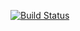 [![Build Status](https://travis-ci.org/ericball1/appSuite.svg?branch=master)](https://travis-ci.org/ericball1/appSuite)
